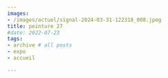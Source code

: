 ```yaml
---
images:
- /images/actuel/signal-2024-03-31-122318_008.jpeg
title: peinture 27
#date: 2022-07-23
tags:
- archive # all posts
- expo
- accueil

---
```

